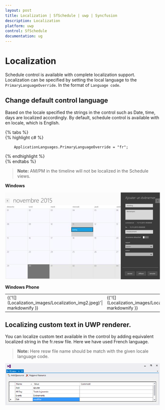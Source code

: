 ```yaml
---
layout: post
title: Localization | SfSchedule | uwp | Syncfusion
description: Localization
platform: uwp
control: SfSchedule
documentation: ug
---
```


# Localization
Schedule control is available with complete localization support. Localization can be specified by setting the local language to the `PrimaryLanguageOverride`. In the format of `Language code`.
## Change default control language
Based on the locale specified the strings in the control such as Date, time, days are localized accordingly.
By default, schedule control is available with en locale, which is English.


{% tabs %}   
{% highlight c# %} 

        ApplicationLanguages.PrimaryLanguageOverride = "fr";

{% endhighlight %}   
{% endtabs %}

>**Note:** AM/PM in the timeline will not be localized in the Schedule views.

**Windows**

![](Localization_images/Localization_img1.jpeg)

**Windows Phone**

<table>
<tr>
<td>
{{'![](Localization_images/Localization_img2.jpeg)'| markdownify }}
</td><td>
{{'![](Localization_images/Localization_img3.jpeg)'| markdownify }}
</td></tr>
</table>

## Localizing custom text in UWP renderer.
You can localize custom text available in the control by adding equivalent localized string in the fr.resw file. Here we have used French language.
>**Note:** Here resw file name should be match with the given locale language code.

![](Localization_images/Localization_CustomText.png)


